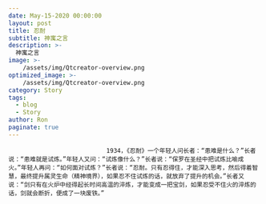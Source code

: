 ```yaml
---
date: May-15-2020 00:00:00
layout: post
title: 忍耐
subtitle: 神寓之言
description: >-
  神寓之言
image: >-
    /assets/img/Qtcreator-overview.png
optimized_image: >-
    /assets/img/Qtcreator-overview.png
category: Story
tags:
  - blog
  - Story
author: Ron
paginate: true
---
```


							　　1934，《忍耐》一个年轻人问长者：“患难是什么？”长者说：“患难就是试炼。”年轻人又问：“试炼像什么？”长者说：“保罗在圣经中把试炼比喻成火。”年轻人再问：“如何面对试炼？”长者说：“忍耐。只有忍得住，才能深入思考，然后得着智慧，最终提升属灵生命（精神境界），如果忍不住试炼的话，就放弃了提升的机会。”长者又说：“剑只有在火炉中经得起长时间高温的淬炼，才能变成一把宝剑，如果忍受不住火的淬炼的话，剑就会断折，便成了一块废铁。”
							
							
						